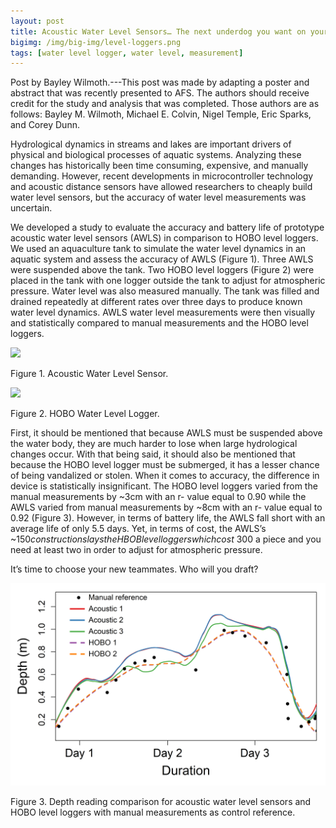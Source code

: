 ```yaml
---
layout: post
title: Acoustic Water Level Sensors… The next underdog you want on your team? Science for the scouts.
bigimg: /img/big-img/level-loggers.png
tags: [water level logger, water level, measurement]
---
```


Post by Bayley Wilmoth.---This post was made by adapting a poster and abstract that was recently presented to AFS. The authors should receive credit for the study and analysis that was completed. Those authors are as follows: Bayley M. Wilmoth, Michael E. Colvin, Nigel Temple, Eric Sparks, and Corey Dunn.

Hydrological dynamics in streams and lakes are important drivers of physical and biological processes of aquatic systems. Analyzing these changes has historically been time consuming, expensive, and manually demanding. However, recent developments in microcontroller technology and acoustic distance sensors have allowed researchers to cheaply build water level sensors, but the accuracy of water level measurements was uncertain. 

We developed a study to evaluate the accuracy and battery life of prototype acoustic water level sensors (AWLS) in comparison to HOBO level loggers. We used an aquaculture tank to simulate the water level dynamics in an aquatic system and assess the accuracy of AWLS (Figure 1). Three AWLS were suspended above the tank. Two HOBO level loggers (Figure 2) were placed in the tank with one logger outside the tank to adjust for atmospheric pressure. Water level was also measured manually. The tank was filled and drained repeatedly at different rates over three days to produce known water level dynamics. AWLS water level measurements were then visually and statistically compared to manual measurements and the HOBO level loggers. 

![](/img/level-loggers-1-of-3.png)

Figure 1. Acoustic Water Level Sensor.

![](/img/level-loggers-2-of-3.png)

Figure 2. HOBO Water Level Logger.


First, it should be mentioned that because AWLS must be suspended above the water body, they are much harder to lose when large hydrological changes occur. With that being said, it should also be mentioned that because the HOBO level logger must be submerged, it has a lesser chance of being vandalized or stolen. When it comes to accuracy, the difference in device is statistically insignificant. The HOBO level loggers varied from the manual measurements by ~3cm with an r- value equal to 0.90 while the AWLS varied from manual measurements by ~8cm with an r- value equal to 0.92 (Figure 3). However, in terms of battery life, the AWLS fall short with an average life of only 5.5 days. Yet, in terms of cost, the AWLS’s ~$150 construction slays the HBOB level loggers which cost ~$300 a piece and you need at least two in order to adjust for atmospheric pressure.  

It’s time to choose your new teammates. Who will you draft?


![](/img/level-loggers-3-of-3.png)

Figure 3.  Depth reading comparison for acoustic water level sensors and HOBO level loggers with manual measurements as control reference.

